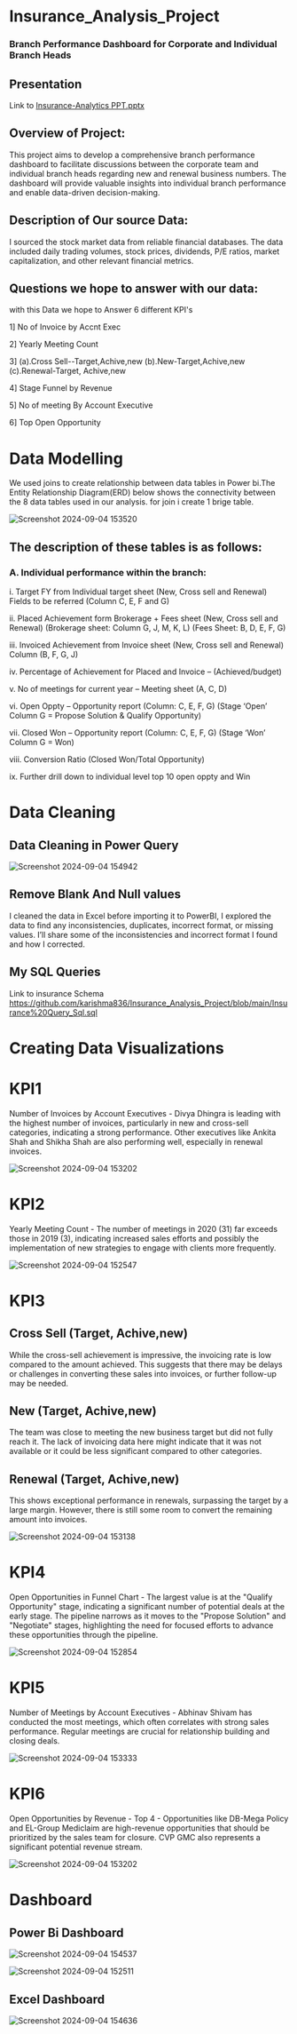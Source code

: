 # Insurance_Analysis_Project

### Branch Performance Dashboard for Corporate and Individual Branch Heads

## Presentation

Link to [Insurance-Analytics  PPT.pptx](https://github.com/user-attachments/files/16868192/Insurance-Analytics.PPT.pptx)

## Overview of Project:
This project aims to develop a comprehensive branch performance dashboard to facilitate discussions between the corporate team and individual branch heads regarding new and renewal business numbers. The dashboard will provide valuable insights into individual branch performance and enable data-driven decision-making.

## Description of Our source Data:

I sourced the stock market data from reliable financial databases. The data included daily trading volumes, stock prices, dividends, P/E ratios, market capitalization, and other relevant financial metrics.

## Questions we hope to answer with our data:

with this Data we hope to Answer 6 different KPI's


1] No of Invoice by Accnt Exec

2] Yearly Meeting Count

3] (a).Cross Sell--Target,Achive,new
 (b).New-Target,Achive,new
 (c).Renewal-Target, Achive,new

4] Stage Funnel by Revenue

5] No of meeting By Account Executive
 
6] Top Open Opportunity


# Data Modelling
We used joins to create relationship between data tables in Power bi.The Entity Relationship Diagram(ERD) below shows the connectivity between the 8 data tables used in our analysis. for join i create 1 brige table.

![Screenshot 2024-09-04 153520](https://github.com/user-attachments/assets/4f4cb59a-47d9-45b8-9123-bcfec678c3f2)


## The description of these tables is as follows:

### A.	Individual performance within the branch:
i.	Target FY from Individual target sheet (New, Cross sell and Renewal) Fields to be referred (Column C, E, F and G)

ii.	Placed Achievement form Brokerage + Fees sheet (New, Cross sell and Renewal)
(Brokerage sheet: Column G, J, M, K, L) (Fees Sheet: B, D, E, F, G)

iii.	Invoiced Achievement from Invoice sheet (New, Cross sell and Renewal) Column (B, F, G, J)

iv.	Percentage of Achievement for Placed and Invoice – (Achieved/budget)

v.	No of meetings for current year – Meeting sheet (A, C, D)

vi.	Open Oppty – Opportunity report (Column: C, E, F, G) (Stage ‘Open’ Column G = Propose Solution & Qualify Opportunity)

vii.	Closed Won – Opportunity report (Column: C, E, F, G) (Stage ‘Won’ Column G = Won)

viii.	Conversion Ratio (Closed Won/Total Opportunity)

ix.	Further drill down to individual level top 10 open oppty and Win 

# Data Cleaning
## Data Cleaning in Power Query

![Screenshot 2024-09-04 154942](https://github.com/user-attachments/assets/69130de8-b029-4b5f-b2d8-f72b566e2355)


## Remove Blank And Null values

I cleaned the data in Excel before importing it to PowerBI, I explored the data to find any inconsistencies, duplicates, incorrect format, or missing values. I’ll share some of the inconsistencies and incorrect format I found and how I corrected. 

## My SQL Queries

Link to insurance Schema
https://github.com/karishma836/Insurance_Analysis_Project/blob/main/Insurance%20Query_Sql.sql

# Creating Data Visualizations

# KPI1

Number of Invoices by Account Executives - Divya Dhingra is leading with the highest number of invoices, particularly in new and cross-sell categories, indicating a strong performance. Other executives like Ankita Shah and Shikha Shah are also performing well, especially in renewal invoices.



![Screenshot 2024-09-04 153202](https://github.com/user-attachments/assets/a60c1240-32db-402d-bbba-4bbf5a436c0c)

# KPI2

Yearly Meeting Count -  The number of meetings in 2020 (31) far exceeds those in 2019 (3), indicating increased sales efforts and possibly the implementation of new strategies to engage with clients more frequently.


![Screenshot 2024-09-04 152547](https://github.com/user-attachments/assets/2bafe8bd-7f84-467a-af6a-292e38e46e6c)

# KPI3

## Cross Sell (Target, Achive,new) 
While the cross-sell achievement is impressive, the invoicing rate is low compared to the amount achieved. This suggests that there may be delays or challenges in converting these sales into invoices, or further follow-up may be needed.

## New (Target, Achive,new) 
The team was close to meeting the new business target but did not fully reach it. The lack of invoicing data here might indicate that it was not available or it could be less significant compared to other categories.

## Renewal (Target, Achive,new)
This shows exceptional performance in renewals, surpassing the target by a large margin. However, there is still some room to convert the remaining amount into invoices.

![Screenshot 2024-09-04 153138](https://github.com/user-attachments/assets/b03c468c-ec0f-428a-bb10-90c0c2e93261)

# KPI4

Open Opportunities in Funnel Chart - The largest value is at the "Qualify Opportunity" stage, indicating a significant number of potential deals at the early stage. The pipeline narrows as it moves to the "Propose Solution" and "Negotiate" stages, highlighting the need for focused efforts to advance these opportunities through the pipeline.

![Screenshot 2024-09-04 152854](https://github.com/user-attachments/assets/14163720-bba2-4abb-8f31-a4a89bcff06c)


# KPI5
Number of Meetings by Account Executives - Abhinav Shivam has conducted the most meetings, which often correlates with strong sales performance. Regular meetings are crucial for relationship building and closing deals.

![Screenshot 2024-09-04 153333](https://github.com/user-attachments/assets/e1130f1b-86b2-4dba-b7b2-fe43c6fafe7c)


# KPI6
 Open Opportunities by Revenue - Top 4 - Opportunities like DB-Mega Policy and EL-Group Mediclaim are high-revenue opportunities that should be prioritized by the sales team for closure. CVP GMC also represents a significant potential revenue stream.

![Screenshot 2024-09-04 153202](https://github.com/user-attachments/assets/bf1ed6f5-daf3-4ae0-869d-dcbd45d040ff)

# Dashboard

## Power Bi Dashboard

![Screenshot 2024-09-04 154537](https://github.com/user-attachments/assets/766f2bd8-a95f-4a7b-8df7-f2583f385adb)


![Screenshot 2024-09-04 152511](https://github.com/user-attachments/assets/2102e2aa-055b-4061-87c9-64f4a6bc1008)

## Excel Dashboard

![Screenshot 2024-09-04 154636](https://github.com/user-attachments/assets/a04859bc-193f-4670-8da9-3f31713ac9e1)



